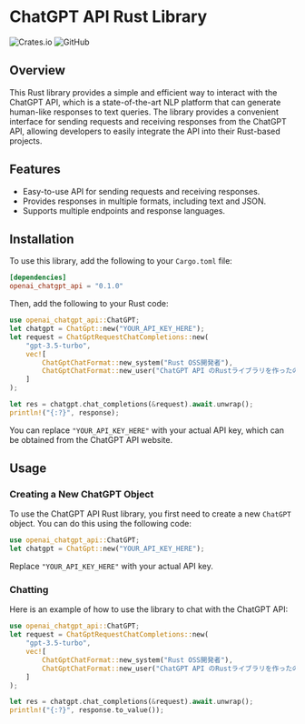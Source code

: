 # ChatGPT API Rust Library

![Crates.io](https://img.shields.io/crates/v/openai_chatgpt_api?style=flat-square)
![GitHub](https://img.shields.io/github/license/openai-rs/openai-api?style=flat-square)


## Overview

This Rust library provides a simple and efficient way to interact with the ChatGPT API, which is a state-of-the-art NLP
platform that can generate human-like responses to text queries. The library provides a convenient interface for sending
requests and receiving responses from the ChatGPT API, allowing developers to easily integrate the API into their
Rust-based projects.

## Features

- Easy-to-use API for sending requests and receiving responses.
- Provides responses in multiple formats, including text and JSON.
- Supports multiple endpoints and response languages.

## Installation

To use this library, add the following to your `Cargo.toml` file:

```toml
[dependencies]
openai_chatgpt_api = "0.1.0"
```

Then, add the following to your Rust code:

```rust
use openai_chatgpt_api::ChatGPT;
let chatgpt = ChatGpt::new("YOUR_API_KEY_HERE");
let request = ChatGptRequestChatCompletions::new(
    "gpt-3.5-turbo",
    vec![
        ChatGptChatFormat::new_system("Rust OSS開発者"),
        ChatGptChatFormat::new_user("ChatGPT API のRustライブラリを作ったのでエンジニアが好みそうなReadmeを作って欲しい。"),
    ]
);

let res = chatgpt.chat_completions(&request).await.unwrap();
println!("{:?}", response);
```

You can replace `"YOUR_API_KEY_HERE"` with your actual API key, which can be obtained from the ChatGPT API website.

## Usage

### Creating a New ChatGPT Object

To use the ChatGPT API Rust library, you first need to create a new `ChatGPT` object. You can do this using the
following code:

```rust
use openai_chatgpt_api::ChatGPT;
let chatgpt = ChatGpt::new("YOUR_API_KEY_HERE");
```

Replace `"YOUR_API_KEY_HERE"` with your actual API key.

### Chatting
Here is an example of how to use the library to chat with the ChatGPT API:

```rust
use openai_chatgpt_api::ChatGPT;
let request = ChatGptRequestChatCompletions::new(
    "gpt-3.5-turbo",
    vec![
        ChatGptChatFormat::new_system("Rust OSS開発者"),
        ChatGptChatFormat::new_user("ChatGPT API のRustライブラリを作ったのでエンジニアが好みそうなReadmeを作って欲しい。"),
    ]
);

let res = chatgpt.chat_completions(&request).await.unwrap();
println!("{:?}", response.to_value());
```
